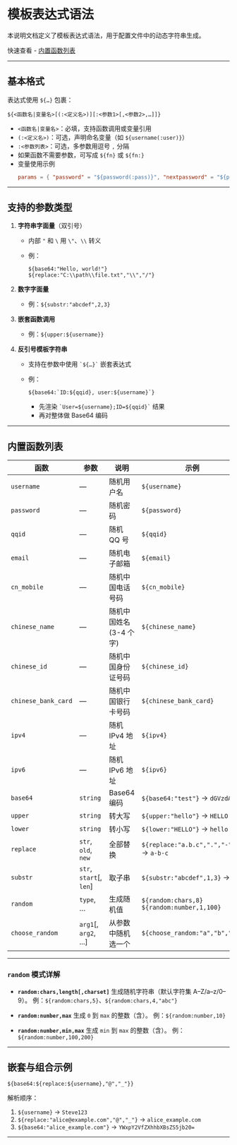 # 模板表达式语法

本说明文档定义了模板表达式语法，用于配置文件中的动态字符串生成。

快速查看 - [内置函数列表](#内置函数列表)

---

## 基本格式

表达式使用 `${…}` 包裹：

```text
${<函数名|变量名>[(:<定义名>)][:<参数1>[,<参数2>,…]]}
```

- `<函数名|变量名>`：必填，支持函数调用或变量引用
- `(:<定义名>)`：可选，声明命名变量（如 `${username(:user)}`）
- `:<参数列表>`：可选，多参数用逗号 `,` 分隔
- 如果函数不需要参数，可写成 `${fn}` 或 `${fn:}`
- 变量使用示例
  ```toml
  params = { "password" = "${password(:pass)}", "nextpassword" = "${pass}" }
  ```

---

## 支持的参数类型

1. **字符串字面量**（双引号）

   - 内部 `"` 和 `\` 用 `\"`、`\\` 转义
   - 例：

     ```text
     ${base64:"Hello, world!"}
     ${replace:"C:\\path\\file.txt","\\","/"}
     ```

2. **数字字面量**

   - 例：`${substr:"abcdef",2,3}`

3. **嵌套函数调用**

   - 例：`${upper:${username}}`

4. **反引号模板字符串**

   - 支持在参数中使用 `` `${…}` `` 嵌套表达式
   - 例：

     ```text
     ${base64:`ID:${qqid}, user:${username}`}
     ```

     - 先渲染 `` `User=${username};ID=${qqid}` `` 结果
     - 再对整体做 Base64 编码

---

## 内置函数列表

| 函数                | 参数                     | 说明                   | 示例                                              |
| ------------------- | ------------------------ | ---------------------- | ------------------------------------------------- |
| `username`          | —                        | 随机用户名             | `${username}`                                     |
| `password`          | —                        | 随机密码               | `${password}`                                     |
| `qqid`              | —                        | 随机 QQ 号             | `${qqid}`                                         |
| `email`             | —                        | 随机电子邮箱           | `${email}`                                        |
| `cn_mobile`         | —                        | 随机中国电话号码       | `${cn_mobile}`                                    |
| `chinese_name`      | —                        | 随机中国姓名(3-4 个字) | `${chinese_name}`                                 |
| `chinese_id`        | —                        | 随机中国身份证号码     | `${chinese_id}`                                   |
| `chinese_bank_card` | —                        | 随机中国银行卡号码     | `${chinese_bank_card}`                            |
| `ipv4`              | —                        | 随机 IPv4 地址         | `${ipv4}`                                         |
| `ipv6`              | —                        | 随机 IPv6 地址         | `${ipv6}`                                         |
| `base64`            | `string`                 | Base64 编码            | `${base64:"test"}` → `dGVzdA==`                   |
| `upper`             | `string`                 | 转大写                 | `${upper:"hello"}` → `HELLO`                      |
| `lower`             | `string`                 | 转小写                 | `${lower:"HELLO"}` → `hello`                      |
| `replace`           | `str`, `old`, `new`      | 全部替换               | `${replace:"a.b.c",".","-"}` → `a-b-c`            |
| `substr`            | `str`, `start`\[, `len`] | 取子串                 | `${substr:"abcdef",1,3}` → `bcd`                  |
| `random`            | `type`, …                | 生成随机值             | `${random:chars,8}` <br> `${random:number,1,100}` |
| `choose_random`     | `arg1`[, `arg2`, ...]    | 从参数中随机选一个     | `${choose_random:"a","b","c"}`                    |

---

### `random` 模式详解

- **`random:chars,length[,charset]`**
  生成随机字符串（默认字符集 A–Z/a–z/0–9）。
  例：`${random:chars,5}`、`${random:chars,4,"abc"}`

- **`random:number,max`**
  生成 `0` 到 `max` 的整数（含）。
  例：`${random:number,10}`

- **`random:number,min,max`**
  生成 `min` 到 `max` 的整数（含）。
  例：`${random:number,100,200}`

---

## 嵌套与组合示例

```text
${base64:${replace:${username},"@","_"}}
```

解析顺序：

1. `${username}` → `Steve123`
2. `${replace:"alice@example.com","@","_"}` → `alice_example.com`
3. `${base64:"alice_example.com"}` → `YWxpY2VfZXhhbXBsZS5jb20=`

---
